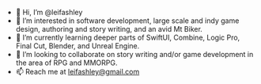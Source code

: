 - 👋 Hi, I’m @leifashley
- 👀 I’m interested in software development, large scale and indy game design, authoring and story writing, and an avid Mt Biker.
- 🌱 I’m currently learning deeper parts of SwiftUI, Combine, Logic Pro, Final Cut, Blender, and Unreal Engine.
- 💞️ I’m looking to collaborate on story writing and/or game development in the area of RPG and MMORPG.
- 📫 Reach me at leifashley@gmail.com

<!---
leifashley/leifashley is a ✨ special ✨ repository because its `README.md` (this file) appears on your GitHub profile.
You can click the Preview link to take a look at your changes.
--->

